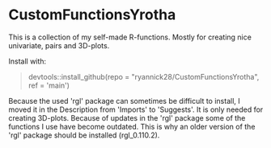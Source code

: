 # CustomFunctionsYrotha

This is a collection of my self-made R-functions. Mostly for creating nice univariate, pairs and 3D-plots.

Install with:
> devtools::install_github(repo = "ryannick28/CustomFunctionsYrotha", ref = 'main')

Because the used 'rgl' package can sometimes be difficult to install, I moved it in the Description from 'Imports' to 'Suggests'. It is only needed for creating 3D-plots. Because of updates in the 'rgl' package some of the functions I use have become outdated. This is why an older version of the 'rgl' package should be installed (rgl_0.110.2).
